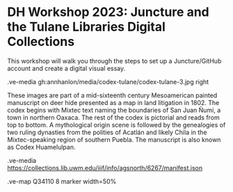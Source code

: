 # DH Workshop 2023: Juncture and the Tulane Libraries Digital Collections

This workshop will walk you through the steps to set up a Juncture/GitHub account and create a digital visual essay. 

.ve-media gh:annhanlon/media/codex-tulane/codex-tulane-3.jpg right

These images are part of a mid-sixteenth century Mesoamerican painted manuscript on deer hide presented as a map in land litigation in 1802. The codex begins with Mixtec text naming the boundaries of San Juan Ñumí, a town in northern Oaxaca. The rest of the codex is pictorial and reads from top to bottom. A mythological origin scene is followed by the genealogies of two ruling dynasties from the polities of Acatlán and likely Chila in the Mixtec-speaking region of southern Puebla. The manuscript is also known as Codex Huamelulpan.

.ve-media https://collections.lib.uwm.edu/iiif/info/agsnorth/6267/manifest.json

.ve-map Q34110 8 marker width=50%
